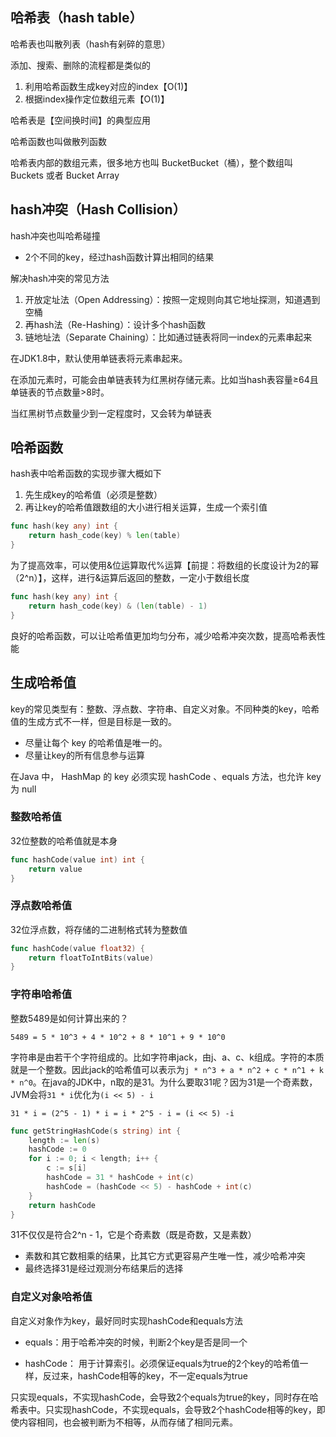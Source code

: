 ## 哈希表（hash table）

哈希表也叫散列表（hash有剁碎的意思）

添加、搜索、删除的流程都是类似的

1. 利用哈希函数生成key对应的index【O(1)】
2. 根据index操作定位数组元素【O(1)】

哈希表是【空间换时间】的典型应用

哈希函数也叫做散列函数

哈希表内部的数组元素，很多地方也叫 BucketBucket（桶），整个数组叫 Buckets 或者 Bucket Array

## hash冲突（Hash Collision）

hash冲突也叫哈希碰撞

- 2个不同的key，经过hash函数计算出相同的结果

解决hash冲突的常见方法

1. 开放定址法（Open Addressing）：按照一定规则向其它地址探测，知道遇到空桶
2. 再hash法（Re-Hashing）：设计多个hash函数
3. 链地址法（Separate Chaining）：比如通过链表将同一index的元素串起来

在JDK1.8中，默认使用单链表将元素串起来。

在添加元素时，可能会由单链表转为红黑树存储元素。比如当hash表容量≥64且单链表的节点数量>8时。

当红黑树节点数量少到一定程度时，又会转为单链表

## 哈希函数

hash表中哈希函数的实现步骤大概如下

1. 先生成key的哈希值（必须是整数）
2. 再让key的哈希值跟数组的大小进行相关运算，生成一个索引值

```go
func hash(key any) int {
    return hash_code(key) % len(table)
}
```

为了提高效率，可以使用&位运算取代%运算【前提：将数组的长度设计为2的幂（2^n）】，这样，进行&运算后返回的整数，一定小于数组长度

```go
func hash(key any) int {
    return hash_code(key) & (len(table) - 1)
}
```

良好的哈希函数，可以让哈希值更加均匀分布，减少哈希冲突次数，提高哈希表性能

## 生成哈希值

key的常见类型有：整数、浮点数、字符串、自定义对象。不同种类的key，哈希值的生成方式不一样，但是目标是一致的。

- 尽量让每个 key 的哈希值是唯一的。
- 尽量让key的所有信息参与运算

在Java 中， HashMap 的 key 必须实现 hashCode 、equals 方法，也允许 key 为 null

### 整数哈希值

32位整数的哈希值就是本身

```go
func hashCode(value int) int {
    return value
}
```

### 浮点数哈希值

32位浮点数，将存储的二进制格式转为整数值

```go
func hashCode(value float32) {
    return floatToIntBits(value)
}
```

### 字符串哈希值

整数5489是如何计算出来的？

`5489 = 5 * 10^3 + 4 * 10^2 + 8 * 10^1 + 9 * 10^0`

字符串是由若干个字符组成的。比如字符串jack，由j、a、c、k组成。字符的本质就是一个整数。因此jack的哈希值可以表示为`j * n^3 + a * n^2 + c * n^1 + k * n^0`。在java的JDK中，n取的是31。为什么要取31呢？因为31是一个奇素数，JVM会将`31 * i`优化为`(i << 5) - i`

```
31 * i = (2^5 - 1) * i = i * 2^5 - i = (i << 5) -i
```

```go
func getStringHashCode(s string) int {
    length := len(s)
    hashCode := 0
    for i := 0; i < length; i++ {
        c := s[i]
        hashCode = 31 * hashCode + int(c)
        hashCode = (hashCode << 5) - hashCode + int(c)
    }
    return hashCode
}
```



31不仅仅是符合2^n - 1，它是个奇素数（既是奇数，又是素数）

- 素数和其它数相乘的结果，比其它方式更容易产生唯一性，减少哈希冲突
- 最终选择31是经过观测分布结果后的选择

### 自定义对象哈希值

自定义对象作为key，最好同时实现hashCode和equals方法

- equals：用于哈希冲突的时候，判断2个key是否是同一个

- hashCode： 用于计算索引。必须保证equals为true的2个key的哈希值一样，反过来，hashCode相等的key，不一定equals为true

只实现equals，不实现hashCode，会导致2个equals为true的key，同时存在哈希表中。只实现hashCode，不实现equals，会导致2个hashCode相等的key，即使内容相同，也会被判断为不相等，从而存储了相同元素。
